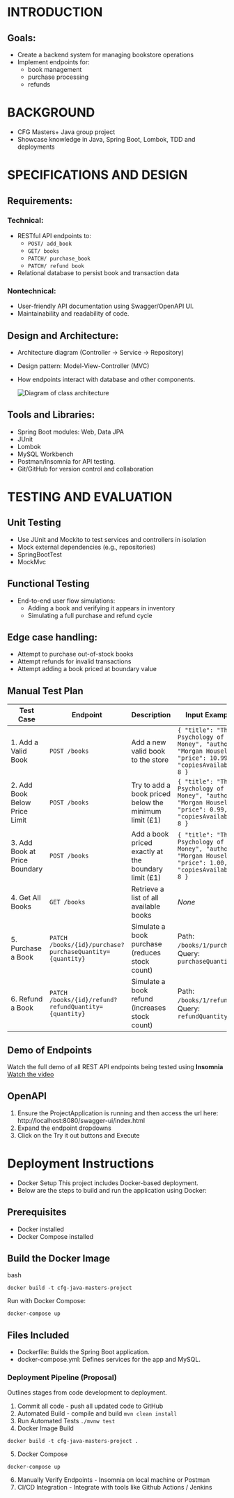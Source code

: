 # INTRODUCTION

## Goals:

- Create a backend system for managing bookstore operations
- Implement endpoints for:
    - book management
    - purchase processing
    - refunds

# BACKGROUND

- CFG Masters+ Java group project
- Showcase knowledge in Java, Spring Boot, Lombok, TDD and deployments

# SPECIFICATIONS AND DESIGN

## Requirements:

### Technical:

- RESTful API endpoints to:
    - `POST/ add_book`
    - `GET/ books`
    - `PATCH/ purchase_book`
    - `PATCH/ refund book`
- Relational database to persist book and transaction data

### Nontechnical:

- User-friendly API documentation using Swagger/OpenAPI UI.
- Maintainability and readability of code.

## Design and Architecture:

- Architecture diagram (Controller → Service → Repository)
- Design pattern: Model-View-Controller (MVC)
- How endpoints interact with database and other components.

  ![Diagram of class architecture](class-diagram.jpg)

## Tools and Libraries:

- Spring Boot modules: Web, Data JPA
- JUnit
- Lombok
- MySQL Workbench
- Postman/Insomnia for API testing.
- Git/GitHub for version control and collaboration

# TESTING AND EVALUATION

## Unit Testing

- Use JUnit and Mockito to test services and controllers in isolation
- Mock external dependencies (e.g., repositories)
- SpringBootTest
- MockMvc

## Functional Testing

- End-to-end user flow simulations:
    - Adding a book and verifying it appears in inventory
    - Simulating a full purchase and refund cycle

## Edge case handling:

- Attempt to purchase out-of-stock books
- Attempt refunds for invalid transactions
- Attempt adding a book priced at boundary value

## Manual Test Plan

| Test Case                         | Endpoint                                                        | Description                                                  | Input Example                                                                                                                                      | Expected Outcome                                           |
|----------------------------------|------------------------------------------------------------------|--------------------------------------------------------------|----------------------------------------------------------------------------------------------------------------------------------------------------|------------------------------------------------------------|
| 1. Add a Valid Book              | `POST /books`                                                   | Add a new valid book to the store                            | `{ "title": "The Psychology of Money", "author": "Morgan Housel", "price": 10.99, "copiesAvailable": 8 }`                                          | 200 OK - Book is added                                    |
| 2. Add Book Below Price Limit    | `POST /books`                                                   | Try to add a book priced below the minimum limit (£1)        | `{ "title": "The Psychology of Money", "author": "Morgan Housel", "price": 0.99, "copiesAvailable": 8 }`                                           | 400 Bad Request                                           |
| 3. Add Book at Price Boundary    | `POST /books`                                                   | Add a book priced exactly at the boundary limit (£1)         | `{ "title": "The Psychology of Money", "author": "Morgan Housel", "price": 1.00, "copiesAvailable": 8 }`                                           | 200 OK - Book is added                                    |
| 4. Get All Books                 | `GET /books`                                                    | Retrieve a list of all available books                       | _None_                                                                                                                                             | 200 OK - JSON array of books                              |
| 5. Purchase a Book               | `PATCH /books/{id}/purchase?purchaseQuantity={quantity}`       | Simulate a book purchase (reduces stock count)               | Path: `/books/1/purchase`, Query: `purchaseQuantity=2`                                                                                             | 200 OK - Book copies reduced                              |
| 6. Refund a Book                 | `PATCH /books/{id}/refund?refundQuantity={quantity}`           | Simulate a book refund (increases stock count)               | Path: `/books/1/refund`, Query: `refundQuantity=1`                                                                                                 | 200 OK - Book copies increased           

## Demo of Endpoints
Watch the full demo of all REST API endpoints being tested using **Insomnia**
[Watch the video](documentation/endpoints-insomnia.mp4)

## OpenAPI
1. Ensure the ProjectApplication is running and then access the url here: http://localhost:8080/swagger-ui/index.html
2. Expand the endpoint dropdowns
3. Click on the Try it out buttons and Execute

# Deployment Instructions
- Docker Setup This project includes Docker-based deployment. 
- Below are the steps to build and run the application using Docker:

## Prerequisites
- Docker installed
- Docker Compose installed

## Build the Docker Image
bash
```
docker build -t cfg-java-masters-project
```

Run with Docker Compose:
```
docker-compose up
```

## Files Included
- Dockerfile: Builds the Spring Boot application. 
- docker-compose.yml: Defines services for the app and MySQL. 

### Deployment Pipeline (Proposal)
Outlines stages from code development to deployment.

1. Commit all code - push all updated code to GitHub
2. Automated Build - compile and build
```mvn clean install```
3. Run Automated Tests 
```./mvnw test```
4. Docker Image Build
```
docker build -t cfg-java-masters-project .
```
5. Docker Compose 
```
docker-compose up
```
6. Manually Verify Endpoints - Insomnia on local machine or Postman 
7. CI/CD Integration - Integrate with tools like Github Actions / Jenkins